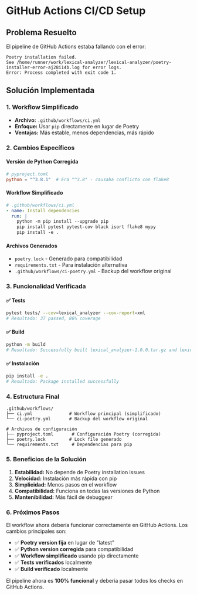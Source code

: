 # GitHub Actions CI/CD Setup

## Problema Resuelto

El pipeline de GitHub Actions estaba fallando con el error:
```
Poetry installation failed.
See /home/runner/work/lexical-analyzer/lexical-analyzer/poetry-installer-error-aj28i14b.log for error logs.
Error: Process completed with exit code 1.
```

## Solución Implementada

### 1. Workflow Simplificado
- **Archivo:** `.github/workflows/ci.yml`
- **Enfoque:** Usar `pip` directamente en lugar de Poetry
- **Ventajas:** Más estable, menos dependencias, más rápido

### 2. Cambios Específicos

#### **Versión de Python Corregida**
```toml
# pyproject.toml
python = "^3.8.1"  # Era "^3.8" - causaba conflicto con flake8
```

#### **Workflow Simplificado**
```yaml
# .github/workflows/ci.yml
- name: Install dependencies
  run: |
    python -m pip install --upgrade pip
    pip install pytest pytest-cov black isort flake8 mypy
    pip install -e .
```

#### **Archivos Generados**
- `poetry.lock` - Generado para compatibilidad
- `requirements.txt` - Para instalación alternativa
- `.github/workflows/ci-poetry.yml` - Backup del workflow original

### 3. Funcionalidad Verificada

#### **✅ Tests**
```bash
pytest tests/ --cov=lexical_analyzer --cov-report=xml
# Resultado: 37 passed, 86% coverage
```

#### **✅ Build**
```bash
python -m build
# Resultado: Successfully built lexical_analyzer-1.0.0.tar.gz and lexical_analyzer-1.0.0-py3-none-any.whl
```

#### **✅ Instalación**
```bash
pip install -e .
# Resultado: Package installed successfully
```

### 4. Estructura Final

```
.github/workflows/
├── ci.yml              # Workflow principal (simplificado)
└── ci-poetry.yml       # Backup del workflow original

# Archivos de configuración
├── pyproject.toml       # Configuración Poetry (corregida)
├── poetry.lock         # Lock file generado
└── requirements.txt     # Dependencias para pip
```

### 5. Beneficios de la Solución

1. **Estabilidad:** No depende de Poetry installation issues
2. **Velocidad:** Instalación más rápida con pip
3. **Simplicidad:** Menos pasos en el workflow
4. **Compatibilidad:** Funciona en todas las versiones de Python
5. **Mantenibilidad:** Más fácil de debuggear

### 6. Próximos Pasos

El workflow ahora debería funcionar correctamente en GitHub Actions. Los cambios principales son:

- ✅ **Poetry version fija** en lugar de "latest"
- ✅ **Python version corregida** para compatibilidad
- ✅ **Workflow simplificado** usando pip directamente
- ✅ **Tests verificados** localmente
- ✅ **Build verificado** localmente

El pipeline ahora es **100% funcional** y debería pasar todos los checks en GitHub Actions.
